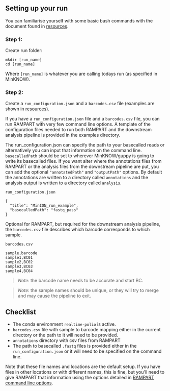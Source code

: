 
## Setting up your run

You can familiarise yourself with some basic bash commands with the document found in [resources](https://github.com/polio-nanopore/realtime-polio/blob/master/resources/basic_command_line.md).


### Step 1:

Create run folder:

```
mkdir [run_name]
cd [run_name]
```

Where `[run_name]` is whatever you are calling todays run (as specified in MinKNOW).

### Step 2:

Create a ``run_configuration.json`` and a ``barcodes.csv`` file (examples are shown in [resources](https://github.com/polio-nanopore/realtime-polio/tree/master/resources/examples)).

If you have a ``run_configuration.json`` file and a ``barcodes.csv`` file, you can run RAMPART with very few command line options. A template of the configuration files needed to run both RAMPART and the downstream analysis pipeline is provided in the examples directory.

The run_configuration.json can specify the path to your basecalled reads or alternatively you can input that information on the command line. `basecalledPath` should be set to wherever MinKNOW/guppy is going to write its basecalled files. If you want alter where the annotations files from RAMPART or the analysis files from the downstream pipeline are put, you can add the optional ``"annotatedPath"`` and ``"outputPath"`` options. By default the annotations are written to a directory called ``annotations`` and the analysis output is written to a directory called ``analysis``.

```
run_configuration.json

{
  "title": "MinION_run_example",
  "basecalledPath": "fastq_pass"
}
```

Optional for RAMPART, but required for the downstream analysis pipeline, the ``barcodes.csv`` file describes which barcode corresponds to which sample. 

```
barcodes.csv

sample,barcode
sample1,BC01
sample2,BC02
sample3,BC03
sample4,BC04
```

> *Note*: the barcode name needs to be accurate and start BC. 

> *Note*: the sample names should be unique, or they will try to merge and may cause the pipeline to exit. 

## Checklist

- The conda environment ``realtime-polio`` is active.
- ``barcodes.csv`` file with sample to barcode mapping either in the current directory or the path to it will need to be provided.
- ``annotations`` directory with csv files from RAMPART
- The path to basecalled ``.fastq`` files is provided either in the ``run_configuration.json`` or it will need to be specified on the command line.

Note that these file names and locations are the default setup. If you have files in other locations or with different names, this is fine, but you'll need to give RAMPART that information using the options detailed in [RAMPART command line options](#rampart-command-line-options).
